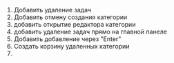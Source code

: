 1. Добавить удаление задач
2. Добавить отмену создания категории
3. добавить открытие редактора категории
4. добавить удаление задач прямо на главной панеле
5. Добавить добавление через "Enter"
6. Создать корзину удаленных категории
7. 